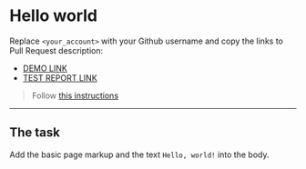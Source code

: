 # Hello world
Replace `<your_account>` with your Github username and copy the links to Pull Request description:
- [DEMO LINK](https://ForgottenGood.github.io/layout_hello-world/)
- [TEST REPORT LINK](https://ForgottenGood.github.io/layout_hello-world/report/html_report/)

> Follow [this instructions](https://mate-academy.github.io/layout_task-guideline/#how-to-solve-the-layout-tasks-on-github)
___

## The task 
Add the basic page markup and the text `Hello, world!` into the body.
